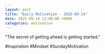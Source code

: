 ```yaml
---
layout: post
title: "Daily Motivation - 2025-09-14"
date: 2025-09-14 12:00:00 +0000
categories: motivation
---
```


"The secret of getting ahead is getting started."

#Inspiration #Mindset #SundayMotivation
